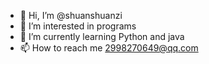 - 👋 Hi, I’m @shuanshuanzi
- 👀 I’m interested in programs
- 🌱 I’m currently learning Python and java
- 📫 How to reach me 2998270649@qq.com

<!---
shuanshuanzi/shuanshuanzi is a ✨ special ✨ repository because its `README.md` (this file) appears on your GitHub profile.
You can click the Preview link to take a look at your changes.
--->
